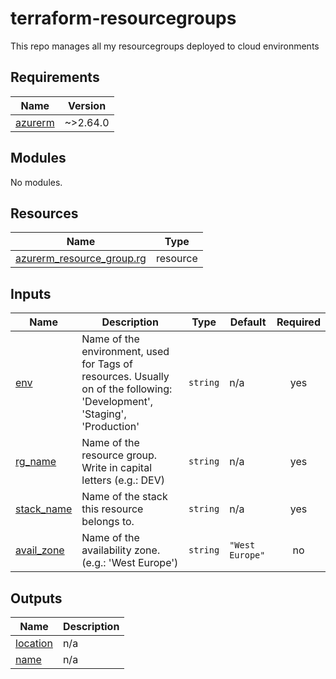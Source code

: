 # terraform-resourcegroups

This repo manages all my resourcegroups deployed to cloud environments

<!-- BEGINNING OF PRE-COMMIT-TERRAFORM DOCS HOOK -->
## Requirements

| Name | Version |
|------|---------|
| <a name="requirement_azurerm"></a> [azurerm](#requirement\_azurerm) | ~>2.64.0 |

## Modules

No modules.

## Resources

| Name | Type |
|------|------|
| [azurerm_resource_group.rg](https://registry.terraform.io/providers/hashicorp/azurerm/latest/docs/resources/resource_group) | resource |

## Inputs

| Name | Description | Type | Default | Required |
|------|-------------|------|---------|:--------:|
| <a name="input_env"></a> [env](#input\_env) | Name of the environment, used for Tags of resources. Usually on of the following: 'Development', 'Staging', 'Production' | `string` | n/a | yes |
| <a name="input_rg_name"></a> [rg\_name](#input\_rg\_name) | Name of the resource group. Write in capital letters (e.g.: DEV) | `string` | n/a | yes |
| <a name="input_stack_name"></a> [stack\_name](#input\_stack\_name) | Name of the stack this resource belongs to. | `string` | n/a | yes |
| <a name="input_avail_zone"></a> [avail\_zone](#input\_avail\_zone) | Name of the availability zone. (e.g.: 'West Europe') | `string` | `"West Europe"` | no |

## Outputs

| Name | Description |
|------|-------------|
| <a name="output_location"></a> [location](#output\_location) | n/a |
| <a name="output_name"></a> [name](#output\_name) | n/a |
<!-- END OF PRE-COMMIT-TERRAFORM DOCS HOOK -->
